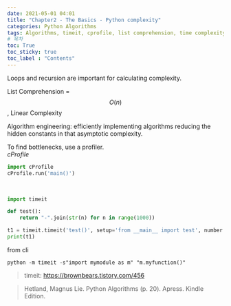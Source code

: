 ```yaml
---
date: 2021-05-01 04:01
title: "Chapter2 - The Basics - Python complexity"
categories: Python Algorithms
tags: Algorithms, timeit, cprofile, list comprehension, time complexity
# 목차
toc: True  
toc_sticky: true 
toc_label : "Contents"
---
```


Loops and recursion are important for calculating complexity.

List Comprehension = $$O(n)$$, Linear Complexity

Algorithm engineering: efficiently implementing algorithms reducing the hidden constants in that asymptotic complexity.

To find bottlenecks, use a profiler.  
*cProfile*
```python
import cProfile
cProfile.run('main()')
```


<br>

```python
import timeit

def test():
    return "-".join(str(n) for n in range(1000))

t1 = timeit.timeit('test()', setup='from __main__ import test', number = 10000)
print(t1)
```

from cli
```
python -m timeit -s"import mymodule as m" "m.myfunction()"
```

> timeit: <https://brownbears.tistory.com/456>

> Hetland, Magnus Lie. Python Algorithms (p. 20). Apress. Kindle Edition. 